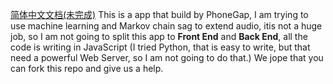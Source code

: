 [简体中文文档(未完成)](README_zh.md)
This is a app that build by PhoneGap, I am trying to use machine learning and Markov chain sag to extend audio, itis not a huge job, so I am not going to split this app to **Front End** and **Back End**, all the code is writing in JavaScript (I tried Python, that is easy to write, but that need a powerful Web Server, so I am not going to do that.)
We jope that you can fork this repo and give us a help.
